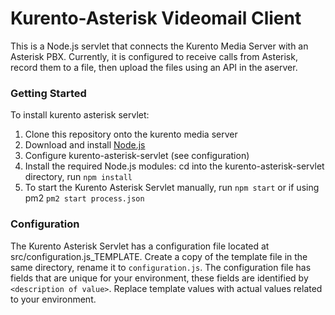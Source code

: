 Kurento-Asterisk Videomail Client
===================================

This is a Node.js servlet that connects the Kurento Media Server with an Asterisk PBX.  Currently, it is configured to receive calls from Asterisk, record them to a file, then upload the files using an API in the aserver.

### Getting Started
To install kurento asterisk servlet:
1. Clone this repository onto the kurento media server
1. Download and install [Node.js](https://nodejs.org/en/)
1. Configure kurento-asterisk-servlet (see configuration)
1. Install the required Node.js modules: cd into the kurento-asterisk-servlet directory, run `npm install`
1. To start the Kurento Asterisk Servlet manually, run `npm start` or if using pm2 `pm2 start process.json`

### Configuration

The Kurento Asterisk Servlet has a configuration file located at src/configuration.js_TEMPLATE. Create a copy of the template file in the same directory, rename it to `configuration.js`. The configuration file has fields that are unique for your environment, these fields are identified by `<description of value>`. Replace template values with actual values related to your environment. 

